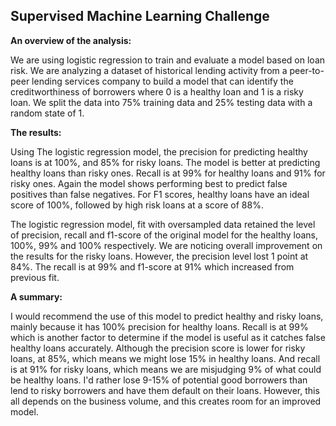 ## Supervised Machine Learning Challenge

**An overview of the analysis:**

We are using logistic regression to train and evaluate a model based on loan risk. We are analyzing a dataset of historical lending activity from a peer-to-peer lending services company to build a model that can identify the creditworthiness of borrowers where 0 is a healthy loan and 1 is a risky loan. We split the data into 75% training data and 25% testing data with a random state of 1.

**The results:**

Using The logistic regression model, the precision for predicting healthy loans is at 100%, and 85% for risky loans. The model is better at predicting healthy loans than risky ones.
Recall is at 99% for healthy loans and 91% for risky ones. Again the model shows performing best to predict false positives than false negatives. 
For F1 scores, healthy loans have an ideal score of 100%, followed by high risk loans at a score of 88%.

The logistic regression model, fit with oversampled data retained the level of precision, recall and f1-score of the original model for the healthy loans, 100%, 99% and 100% respectively.
We are noticing overall improvement on the results for the risky loans. However, the precision level lost 1 point at 84%. The recall is at 99% and f1-score at 91% which increased from previous fit.

**A summary:** 

I would recommend the use of this model to predict healthy and risky loans, mainly because it has 100% precision for healthy loans. Recall is at 99% which is another factor to determine if the model is useful as it catches false healthy loans accurately. 
Although the precision score is lower for risky loans, at 85%, which means we might lose 15% in healthy loans. And recall is at 91% for risky loans, which means we are misjudging 9% of what could be healthy loans. I'd rather lose 9-15% of potential good borrowers than lend to risky borrowers and have them default on their loans. However, this all depends on the business volume, and this creates room for an improved model.
